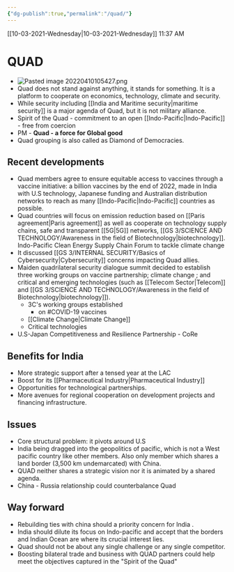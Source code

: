 ```yaml
---
{"dg-publish":true,"permalink":"/quad/"}
---
```


[[10-03-2021-Wednesday\|10-03-2021-Wednesday]]  11:37 AM

# QUAD
- ![Pasted image 20220410105427.png](/img/user/Attachments/Pasted%20image%2020220410105427.png)
- Quad does not stand against anything, it stands for something. It is a platform to cooperate on economics, technology, climate and security.
- While security including [[India and Maritime security\|maritime security]] is a major agenda of Quad, but it is not military alliance.
- Spirit of the Quad - commitment to an open [[Indo-Pacific\|Indo-Pacific]] - free from coercion 
- PM - **Quad - a force for Global good**
- Quad grouping is also called as Diamond of Democracies.
## Recent developments
- Quad members agree to ensure equitable access to vaccines through a vaccine initiative: a billion vaccines by the end of 2022, made in India with U.S technology, Japanese funding and Australian distribution networks to reach as many [[Indo-Pacific\|Indo-Pacific]] countries as possible.
- Quad countries will focus on emission reduction based on [[Paris agreement\|Paris agreement]] as well as cooperate on technology supply chains, safe and transparent [[5G\|5G]] networks, [[GS 3/SCIENCE AND TECHNOLOGY/Awareness in the field of Biotechnology\|biotechnology]]. Indo-Pacific Clean Energy Supply Chain Forum to tackle climate change
- It discussed [[GS 3/INTERNAL SECURITY/Basics of Cybersecurity\|Cybersecurity]] concerns impacting Quad allies.
- Maiden quadrilateral security dialogue summit decided to establish three working groups on vaccine partnership; climate change ; and critical and emerging technologies (such as [[Telecom Sector\|Telecom]] and [[GS 3/SCIENCE AND TECHNOLOGY/Awareness in the field of Biotechnology\|biotechnology]]).
	- 3C's working groups established
		- on #COVID-19 vaccines
	- [[Climate Change\|Climate Change]]
	- Critical technologies
- U.S-Japan Competitiveness and Resilience Partnership - CoRe
## Benefits for India
- More strategic support after a tensed year at the LAC
- Boost for its [[Pharmaceutical Industry\|Pharmaceutical Industry]]
- Opportunities for technological partnerships.
- More avenues for regional cooperation on development projects and financing infrastructure.
## Issues
- Core structural problem: it pivots around U.S
- India being dragged into the geopolitics of pacific, which is not a West pacific country like other members. Also only member which shares a land border (3,500 km undemarcated) with China.
- QUAD neither shares a strategic vision nor it is animated by a shared agenda.
- China - Russia relationship could counterbalance Quad
 
## Way forward
- Rebuilding ties with china should a priority concern for India .
- India should dilute its focus on Indo-pacific and accept that the borders and Indian Ocean are where its crucial interest lies. 
- Quad should not be about any single challenge or any single competitor.
- Boosting bilateral trade and business with QUAD partners could help meet the objectives captured in the "Spirit of the Quad"